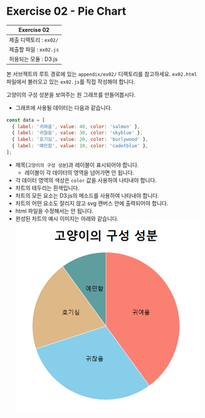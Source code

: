 # Exercise 02 - Pie Chart

| Exercise 02             |
| ----------------------- |
| 제출 디렉토리 : `ex02/` |
| 제출할 파일 : `ex02.js` |
| 허용되는 모듈 : D3.js   |

본 서브젝트의 루트 경로에 있는 `appendix/ex02/` 디렉토리를 참고하세요. `ex02.html` 파일에서 불러오고 있는 `ex02.js`를 직접 작성해야 합니다.

고양이의 구성 성분을 보여주는 원 그래프를 만들어봅시다.

- 그래프에 사용될 데이터는 다음과 같습니다.

```js
const data = [
  { label: '귀여움', value: 40, color: 'salmon' },
  { label: '귀찮음', value: 30, color: 'skyblue' },
  { label: '호기심', value: 20, color: 'burlywood' },
  { label: '예민함', value: 10, color: 'cadetblue' },
];
```

- 제목(`고양이의 구성 성분`)과 레이블이 표시되어야 합니다.
  - 레이블이 각 데이터의 영역을 넘어가면 안 됩니다.
- 각 데이터 영역의 색상은 `color` 값을 사용하여 나타내야 합니다.
- 차트의 테두리는 흰색입니다.
- 차트의 모든 요소는 D3.js의 메소드를 사용하여 나타내야 합니다.
- 차트의 어떤 요소도 잘리지 않고 svg 캔버스 안에 출력되어야 합니다.
- html 파일을 수정해서는 안 됩니다.
- 완성된 차트의 예시 이미지는 아래와 같습니다.
  ![pie chart example](./appendix/ex02/example.png)
